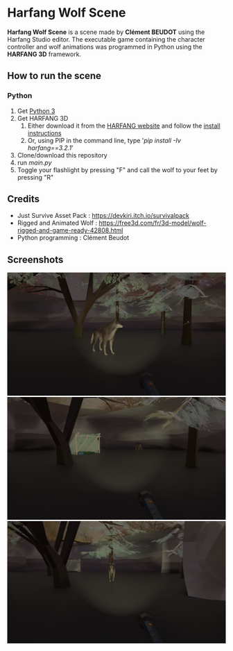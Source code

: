 # Harfang Wolf Scene

**Harfang Wolf Scene** is a scene  made by **Clément BEUDOT** using the Harfang Studio editor. The executable game containing the character controller and wolf animations was programmed in Python using the **HARFANG 3D** framework.

## How to run the scene

### Python
1. Get [Python 3](https://www.python.org/downloads/)
2. Get HARFANG 3D
	1. Either download it from the [HARFANG website](https://dev.harfang3d.com/releases/3.2.1/) and follow the [install instructions](https://dev.harfang3d.com/docs/3.2.1/man.cpython/)
	1. Or, using PIP in the command line, type '*pip install -Iv harfang==3.2.1*'
3. Clone/download this repository
4. run *main.py*
5. Toggle your flashlight by pressing "F" and call the wolf to your feet by pressing "R"

## Credits
* Just Survive Asset Pack : https://devkiri.itch.io/survivalpack
* Rigged and Animated Wolf : https://free3d.com/fr/3d-model/wolf-rigged-and-game-ready-42808.html
* Python programming : Clément Beudot

## Screenshots
[![Screenshot #0](https://github.com/disketflu/wolf_scene_animated/raw/main/screenshots/Screenshot_1.png)](https://github.com/disketflu/wolf_scene_animated/raw/main/screenshots/Screenshot_1.png)
[![Screenshot #1](https://github.com/disketflu/wolf_scene_animated/raw/main/screenshots/Screenshot_2.png)](https://github.com/disketflu/wolf_scene_animated/raw/main/screenshots/Screenshot_2.png)
[![Screenshot #2](https://github.com/disketflu/wolf_scene_animated/raw/main/screenshots/Screenshot_3.png)](https://github.com/disketflu/wolf_scene_animated/raw/main/screenshots/Screenshot_3.png)

